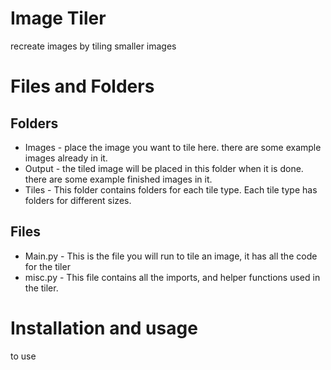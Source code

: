 # Image Tiler
recreate images by tiling smaller images

# Files and Folders
## Folders
 - Images - place the image you want to tile here. there are some example images already in it.
 - Output - the tiled image will be placed in this folder when it is done. there are some example finished images in it.
 - Tiles - This folder contains folders for each tile type. Each tile type has folders for different sizes.
 
## Files
 - Main.py - This is the file you will run to tile an image, it has all the code for the tiler
 - misc.py - This file contains all the imports, and helper functions used in the tiler.
 
# Installation and usage
to use 
 
